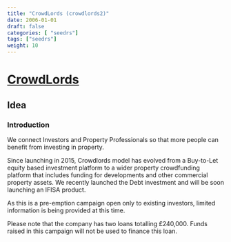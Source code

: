 ```yaml
---
title: "CrowdLords (crowdlords2)"
date: 2006-01-01
draft: false
categories: [ "seedrs"]
tags: ["seedrs"]
weight: 10
---
```


# [CrowdLords](https://www.seedrs.com/crowdlords2)

## Idea

### Introduction

We connect Investors and Property Professionals so that more people can benefit from investing in property.

Since launching in 2015, Crowdlords model has evolved from a Buy-to-Let equity based investment platform to a wider property crowdfunding platform that includes funding for developments and other commercial property assets. We recently launched the Debt investment and will be soon launching an IFISA product.

As this is a pre-emption campaign open only to existing investors, limited information is being provided at this time.

Please note that the company has two loans totalling £240,000. Funds raised in this campaign will not be used to finance this loan.

